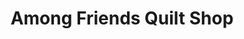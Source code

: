 ---
title: "Among Friends Quilt Shop"
url: /jeffersontown/among-friends-quilt-shop/
shop: Allgemein
---